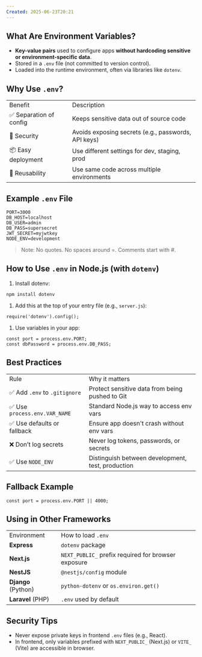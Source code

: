 ```yaml
---
Created: 2025-06-23T20:21
---
```

## What Are Environment Variables?

- **Key-value pairs** used to configure apps **without hardcoding sensitive or environment-specific data**.
- Stored in a `.env` file (not committed to version control).
- Loaded into the runtime environment, often via libraries like `dotenv`.

  

## Why Use `.env`?

|   |   |
|---|---|
|Benefit|Description|
|✅ Separation of config|Keeps sensitive data out of source code|
|🔐 Security|Avoids exposing secrets (e.g., passwords, API keys)|
|📦 Easy deployment|Use different settings for dev, staging, prod|
|🔁 Reusability|Use same code across multiple environments|

  

## Example `.env` File

```Plain
PORT=3000
DB_HOST=localhost
DB_USER=admin
DB_PASS=supersecret
JWT_SECRET=myjwtkey
NODE_ENV=development
```

> Note: No quotes. No spaces around =. Comments start with #.

  

## How to Use `.env` in Node.js (with `dotenv`)

1. Install dotenv:

```Shell
npm install dotenv
```

1. Add this at the top of your entry file (e.g., `server.js`):

```Plain
require('dotenv').config();
```

1. Use variables in your app:

```Plain
const port = process.env.PORT;
const dbPassword = process.env.DB_PASS;
```

  

## Best Practices

|   |   |
|---|---|
|Rule|Why it matters|
|✅ Add `.env` to `.gitignore`|Protect sensitive data from being pushed to Git|
|✅ Use `process.env.VAR_NAME`|Standard Node.js way to access env vars|
|✅ Use defaults or fallback|Ensure app doesn't crash without env vars|
|❌ Don’t log secrets|Never log tokens, passwords, or secrets|
|✅ Use `NODE_ENV`|Distinguish between development, test, production|

  

## Fallback Example

```Plain
const port = process.env.PORT || 4000;
```

  

## Using in Other Frameworks

|   |   |
|---|---|
|Environment|How to load `.env`|
|**Express**|`dotenv` package|
|**Next.js**|`NEXT_PUBLIC_` prefix required for browser exposure|
|**NestJS**|`@nestjs/config` module|
|**Django** (Python)|`python-dotenv` or `os.environ.get()`|
|**Laravel** (PHP)|`.env` used by default|

  

## Security Tips

- Never expose private keys in frontend `.env` files (e.g., React).
- In frontend, only variables prefixed with `NEXT_PUBLIC_` (Next.js) or `VITE_` (Vite) are accessible in browser.